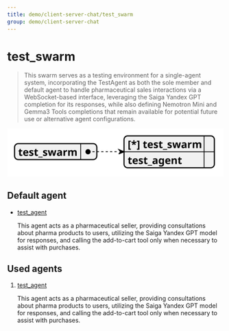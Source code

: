 ```yaml
---
title: demo/client-server-chat/test_swarm
group: demo/client-server-chat
---
```


# test_swarm

> This swarm serves as a testing environment for a single-agent system, incorporating the TestAgent as both the sole member and default agent to handle pharmaceutical sales interactions via a WebSocket-based interface, leveraging the Saiga Yandex GPT completion for its responses, while also defining Nemotron Mini and Gemma3 Tools completions that remain available for potential future use or alternative agent configurations.

![schema](./image/swarm_schema_test_swarm.svg)

## Default agent

 - [test_agent](./agent/test_agent.md)

	This agent acts as a pharmaceutical seller, providing consultations about pharma products to users, utilizing the Saiga Yandex GPT model for responses, and calling the add-to-cart tool only when necessary to assist with purchases.

## Used agents

1. [test_agent](./agent/test_agent.md)

	This agent acts as a pharmaceutical seller, providing consultations about pharma products to users, utilizing the Saiga Yandex GPT model for responses, and calling the add-to-cart tool only when necessary to assist with purchases.

